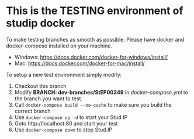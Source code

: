 # This is the TESTING environment of studip docker

To make testing branches as smooth as possible. Please have docker and docker-compose installed on your machine.

- Windows: https://docs.docker.com/docker-for-windows/install/
- Mac: https://docs.docker.com/docker-for-mac/install/

To setup a new test environment simply modify:

1. Checkout this branch
2. Modify **BRANCH: dev-branches/StEP00349** in *docker-compose.yml* to the branch you want to test.
3. Call `docker-compose build --no-cache` to make sure you build the correct branch
4. Use `docker-compose up -d` to start your Stud.IP
5. Goto http://localhost:80 and start your test
6. Use `docker-compose down` to stop Stud.IP